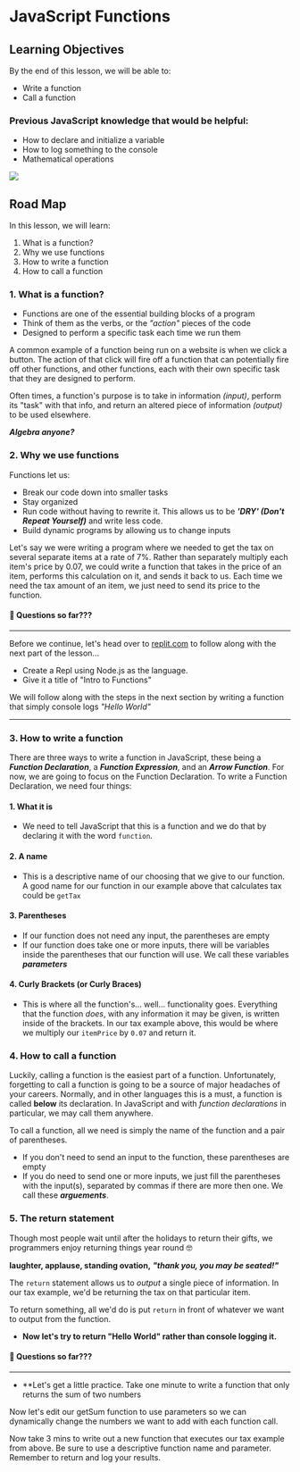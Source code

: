 # JavaScript Functions

## Learning Objectives
By the end of this lesson, we will be able to:
- Write a function
- Call a function
### Previous JavaScript knowledge that would be helpful:
- How to declare and initialize a variable
- How to log something to the console 
- Mathematical operations

![](https://pbs.twimg.com/media/FAULatTXsAINYzo.jpg)

## Road Map
In this lesson, we will learn:
1. What is a function?
2. Why we use functions
3. How to write a function
4. How to call a function

### 1. What is a function?
- Functions are one of the essential building blocks of a program
- Think of them as the verbs, or the *"action"* pieces of the code
- Designed to perform a specific task each time we run them 

A common example of a function being run on a website is when we click a button. The action of that click will fire off a function that can potentially fire off other functions, and other functions, each with their own specific task that they are designed to perform.

Often times, a function's purpose is to take in information *(input)*, perform its "task" with that info, and return an altered piece of information *(output)* to be used elsewhere.

***Algebra anyone?***

### 2. Why we use functions
Functions let us:
- Break our code down into smaller tasks
- Stay organized
- Run code without having to rewrite it. This allows us to be ***'DRY' (Don't Repeat Yourself)*** and write less code.
- Build dynamic programs by allowing us to change inputs

Let's say we were writing a program where we needed to get the tax on several separate items at a rate of 7%. Rather than separately multiply each item's price by 0.07, we could write a function that takes in the price of an item, performs this calculation on it, and sends it back to us. Each time we need the tax amount of an item, we just need to send its price to the function.

#### 🛑 Questions so far???

---
Before we continue, let's head over to [replit.com](https://replit.com/) to follow along with the next part of the lesson...
- Create a Repl using Node.js as the language.
- Give it a title of "Intro to Functions"

We will follow along with the steps in the next section by writing a function that simply console logs *"Hello World"*

---

### 3. How to write a function
There are three ways to write a function in JavaScript, these being a ***Function Declaration***, a ***Function Expression***, and an ***Arrow Function***. For now, we are going to focus on the Function Declaration. To write a Function Declaration, we need four things:
#### 1. What it is 
  - We need to tell JavaScript that this is a function and we do that by declaring it with the word ```function```.
#### 2. A name
  - This is a descriptive name of our choosing that we give to our function. A good name for our function in our example above that calculates tax could be ```getTax```
#### 3. Parentheses
  - If our function does not need any input, the parentheses are empty
  - If our function does take one or more inputs, there will be variables inside the parentheses that our function will use. We call these variables ***parameters***
#### 4. Curly Brackets (or Curly Braces)
  - This is where all the function's... well... functionality goes. Everything that the function *does*, with any information it may be given, is written inside of the brackets. In our tax example above, this would be where we multiply our ```itemPrice``` by ```0.07``` and return it.

### 4. How to call a function
Luckily, calling a function is the easiest part of a function. Unfortunately, forgetting to call a function is going to be a source of major headaches of your careers. Normally, and in other languages this is a must, a function is called **below** its declaration. In JavaScript and with *function declarations* in particular, we may call them anywhere.

To call a function, all we need is simply the name of the function and a pair of parentheses.
- If you don't need to send an input to the function, these parentheses are empty
- If you do need to send one or more inputs, we just fill the parentheses with the input(s), separated by commas if there are more then one. We call these ***arguements***.

### 5. The return statement
Though most people wait until after the holidays to return their gifts, we programmers enjoy returning things year round 🤓

**laughter, applause, standing ovation,** ***"thank you, you may be seated!"***

The ```return``` statement allows us to *output* a single piece of information. In our tax example, we'd be returning the tax on that particular item.

To return something, all we'd do is put ```return``` in front of whatever we want to output from the function.

- **Now let's try to return "Hello World" rather than console logging it.**

#### 🛑 Questions so far???

---

- **Let's get a little practice. Take one minute to write a function that only returns the sum of two numbers

Now let's edit our getSum function to use parameters so we can dynamically change the numbers we want to add with each function call.

Now take 3 mins to write out a new function that executes our tax example from above. Be sure to use a descriptive function name and parameter. Remember to return and log your results.
